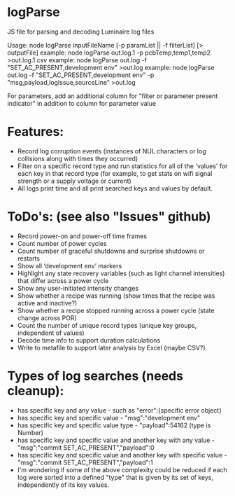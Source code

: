 # logParse
JS file for parsing and decoding Luminaire log files

Usage: node logParse inputFileName [-p paramList || -f filterList] [> outputFile]
example: node logParse out.log.1 -p pcbTemp,temp1,temp2 >out.log.1.csv
example: node logParse out.log -f "SET_AC_PRESENT,development env" >out.log
example: node logParse out.log -f "SET_AC_PRESENT,development env" -p "msg,payload,logIssue,sourceLine" >out.log

For parameters, add an additional column for "filter or parameter present indicator" in addition to column for parameter value

# Features:

* Record log corruption events (instances of NUL characters or log collisions along with times they occurred)
* Filter on a specific record type and run statistics for all of the 'values' for each key in that record type (for example, to get stats on wifi signal strength or a supply voltage or current)
* All logs print time and all print searched keys and values by default.


# ToDo's: (see also "Issues" github)
* Record power-on and power-off time frames
* Count number of power cycles
* Count number of graceful shutdowns and surprise shutdowns or restarts
* Show all ‘development env’ markers
* Highlight any state recovery variables (such as light channel intensities) that differ across a power cycle
* Show any user-initiated intensity changes
* Show whether a recipe was running (show times that the recipe was active and inactive?)
* Show whether a recipe stopped running across a power cycle (state change across POR)
* Count the number of unique record types (unique key groups, independent of values)
* Decode time info to support duration calculations
* Write to metafile to support later analysis by Excel (maybe CSV?)

# Types of log searches (needs cleanup):

* has specific key and any value - such as "error":{specific error object}
* has specific key and specific value - "msg":"development env"
* has specific key and specific value type - "payload":54162 (type is Number)
* has specific key and specific value and another key with any value - "msg":"commit SET_AC_PRESENT","payload":0
* has specific key and specific value and another key with specific value - "msg":"commit SET_AC_PRESENT","payload":1
* I'm wondering if some of the above complexity could be reduced if each log were sorted into a defined "type" that is given by its set of keys, independently
  of its key values.